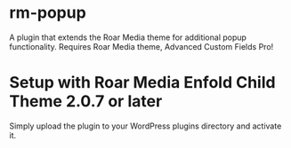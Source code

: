 # rm-popup
A plugin that extends the Roar Media theme for additional popup functionality. Requires Roar Media theme,  Advanced Custom Fields Pro!

# Setup with Roar Media Enfold Child Theme 2.0.7 or later
Simply upload the plugin to your WordPress plugins directory and activate it.
